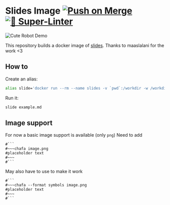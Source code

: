 # Slides Image [![Push on Merge](https://github.com/DucretJe/slides-image/actions/workflows/build.yaml/badge.svg?branch=main)](https://github.com/DucretJe/slides-image/actions/workflows/build.yaml) [![💫 Super-Linter](https://github.com/DucretJe/slides-image/actions/workflows/linter.yaml/badge.svg)](https://github.com/DucretJe/slides-image/actions/workflows/linter.yaml)

![Cute Robot Demo](https://github.com/DucretJe/slides-image/assets/5384298/d2ad647c-f22a-437b-85e7-0da1c7ac2a01)


This repository builds a docker image of [slides](https://github.com/maaslalani/slides).
Thanks to maaslalani for the work <3

## How to

Create an alias:

```sh
alias slide='docker run --rm --name slides -v `pwd`:/workdir -w /workdir -it ghcr.io/ducretje/slides-image'
```

Run it:

```sh
slide example.md
```

## Image support

For now a basic image support is available (only `png`)
Need to add

```
#```
#~~~chafa image.png
#placeholder text
#~~~
#```
```

May also have to use to make it work

```
#```
#~~~chafa --format symbols image.png
#placeholder text
#~~~
#```
``````
